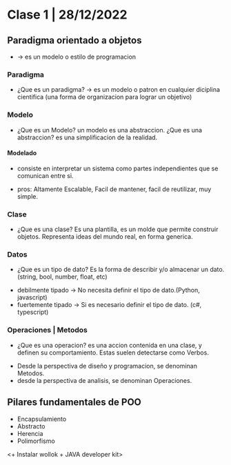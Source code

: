 # Clase 1 | 28/12/2022

## Paradigma orientado a objetos
* -> es un modelo o estilo de programacion

### Paradigma
* ¿Que es un paradigma? -> es un modelo o patron en cualquier diciplina cientifica (una forma de organizacion para lograr un objetivo)

### Modelo
* ¿Que es un Modelo? un modelo es una abstraccion. ¿Que es una abstraccion? es una simplificacion de la realidad.

#### Modelado
* consiste en interpretar un sistema como partes independientes que se comunican entre si.
+ pros: Altamente Escalable, Facil de mantener, facil de reutilizar, muy simple.

### Clase
* ¿Que es una clase? Es una plantilla, es un molde que permite construir objetos. Representa ideas del mundo real, en forma generica.

### Datos
* ¿Que es un tipo de dato? Es la forma de describir y/o almacenar un dato. (string, bool, number, float, etc)
+ debilmente tipado -> No necesita definir el tipo de dato.(Python, javascript)
+ fuertemente tipado -> Si es necesario definir el tipo de dato. (c#, typescript)

### Operaciones | Metodos
* ¿Que es una operacion? es una accion contenida en una clase, y definen su comportamiento. Estas suelen detectarse como Verbos.
+ Desde la perspectiva de diseño y programacion, se denominan Metodos.
+ desde la perspectiva de analisis, se denominan Operaciones.

## Pilares fundamentales de POO
* Encapsulamiento
* Abstracto
* Herencia
* Polimorfismo

<+ Instalar wollok + JAVA developer kit>

